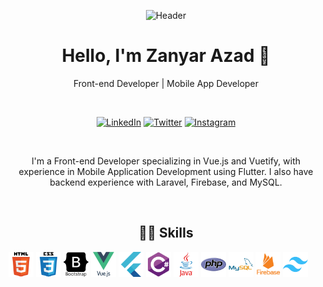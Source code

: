 <div align="center">

![Header](https://thumbs.gfycat.com/VeneratedIllegalAnkole-size_restricted.gif)

# Hello, I'm Zanyar Azad 👋
Front-end Developer | Mobile App Developer

<br/>

<div align="center">
  
[![LinkedIn](https://img.shields.io/badge/-LinkedIn-0A66C2?style=flat&logo=LinkedIn&logoColor=white)](https://www.linkedin.com/in/ZanyarAzad)
[![Twitter](https://img.shields.io/badge/-Twitter-1DA1F2?style=flat&logo=Twitter&logoColor=white)](https://twitter.com/zanyar83605515)
[![Instagram](https://img.shields.io/badge/-Instagram-E4405F?style=flat&logo=Instagram&logoColor=white)](https://instagram.com/z_anya_r)

</div>

<br/>

I'm a Front-end Developer specializing in Vue.js and Vuetify, with experience in Mobile Application Development using Flutter. I also have backend experience with Laravel, Firebase, and MySQL.

<br/>

## 👨‍💻 Skills

<div align="left">
  <img height="40" src="https://raw.githubusercontent.com/devicons/devicon/master/icons/html5/html5-original-wordmark.svg">
  <img height="40" src="https://raw.githubusercontent.com/devicons/devicon/master/icons/css3/css3-original-wordmark.svg">
  <img height="40" src="https://raw.githubusercontent.com/devicons/devicon/master/icons/bootstrap/bootstrap-plain-wordmark.svg">
  <img height="40" src="https://raw.githubusercontent.com/devicons/devicon/master/icons/vuejs/vuejs-original-wordmark.svg">
  <img height="40" src="https://raw.githubusercontent.com/devicons/devicon/master/icons/flutter/flutter-original.svg">
  <img height="40" src="https://raw.githubusercontent.com/devicons/devicon/master/icons/csharp/csharp-original.svg">
  <img height="40" src="https://raw.githubusercontent.com/devicons/devicon/master/icons/java/java-original-wordmark.svg">
  <img height="40" src="https://raw.githubusercontent.com/devicons/devicon/master/icons/php/php-original.svg">
  <img height="40" src="https://raw.githubusercontent.com/devicons/devicon/master/icons/mysql/mysql-original-wordmark.svg">
  <img height="40" src="https://raw.githubusercontent.com/devicons/devicon/master/icons/firebase/firebase-plain-wordmark.svg">
  <img height="40" src="https://raw.githubusercontent.com/devicons/devicon/master/icons/tailwindcss/tailwindcss-plain.svg">
</div>

<br/>
</div>
